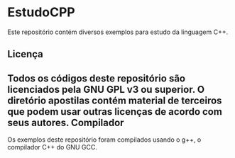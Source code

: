 EstudoCPP
=========
Este repositório contém diversos exemplos para estudo da linguagem C++.

Licença
-------
Todos os códigos deste repositório são licenciados pela GNU GPL v3 ou superior.
O diretório apostilas contém material de terceiros que podem usar outras licenças de acordo com seus autores.
Compilador
----------
Os exemplos deste repositório foram compilados usando o g++, o compilador C++ do GNU GCC.
